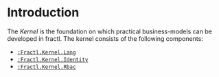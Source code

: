 # Introduction

The *Kernel* is the foundation on which practical business-models can be developed in fractl. The kernel consists of the
following components:

 * [`:Fractl.Kernel.Lang`](lang)
 * [`:Fractl.Kernel.Identity`](identity)
 * [`:Fractl.Kernel.Rbac`](rbac)
